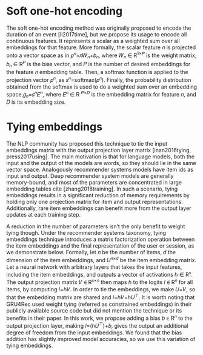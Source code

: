 # Soft one-hot encoding

The soft one-hot encoding method was originally proposed to encode the duration of an event [li2017time], but we propose its usage to encode all continuous features. It represents a scalar as a weighted sum over all embeddings for that feature. More formally, the scalar feature 𝑛 is projected onto a vector space as in 𝑝<sup>𝑛</sup>=𝑛𝑊<sub>𝑛</sub>+𝑏<sub>𝑛</sub>, where 𝑊<sub>𝑛</sub> ∈ R<sup>1×𝑃</sup> is the weight matrix, 𝑏<sub>𝑛</sub> ∈ R<sup>𝑃</sup> is the bias vector, and 𝑃 is the number of desired embeddings for the feature 𝑛 embedding table. Then, a softmax function is applied to the projection vector 𝑝<sup>𝑛</sup>, as 𝑠<sup>𝑛</sup>=softmax(𝑝<sup>𝑛</sup>). Finally, the probability distribution obtained from the softmax is used to do a weighted sum over an embedding space,𝑔<sub>𝑛</sub>=𝑠<sup>𝑛</sup>𝐸<sup>𝑛</sup>, where 𝐸<sup>𝑛</sup> ∈ R <sup>𝑃×𝐷</sup> is the embedding matrix for feature 𝑛, and 𝐷 is its embedding size.


# Tying embeddings


The NLP community has proposed this technique to tie the input embeddings matrix with the output projection layer matrix [inan2016tying, press2017using]. The main motivation is that for language models, both the input and the output of the models are words, so they should lie in the same vector space. Analogously recommender systems models have item ids as input and output. Deep recommender system models are generally memory-bound, and most of the parameters are concentrated in large embedding tables cite [zhang2018training]. In such a scenario, tying embeddings results in a significant reduction of memory requirements by holding only one projection matrix for item and output representations. Additionally, rare item embeddings can benefit more from the output layer updates at each training step.

A reduction in the number of parameters isn’t the only benefit to weight tying though. Under the recommender systems taxonomy, tying embeddings technique introduces a matrix factorization operation between the item embeddings and the final representation of the user or session, as we demonstrate below. Formally, let 𝑛 be the number of items, 𝑑 the dimension of the item embeddings, and 𝑈<sup>𝑛×𝑑</sup> be the item embedding matrix. Let a neural network with arbitrary layers that takes the input features, including the item embeddings, and outputs a vector of activations ℎ ∈ R<sup>𝑠</sup>. The output projection matrix 𝑉 ∈ R<sup>𝑠×𝑛</sup> then maps ℎ to the logits 𝑙 ∈ R<sup>𝑛</sup> for all items, by computing 𝑙=ℎ𝑉. In order to tie the embeddings, we make 𝑈=𝑉, so that the embedding matrix are shared and 𝑙=ℎ𝑉=ℎ𝑈<sup>⊤</sup>. It is worth noting that GRU4Rec used weight tying (referred as constrained embeddings) in their publicly available source code but did not mention the technique or its benefits in their paper. In this work, we propose adding a bias 𝑏 ∈ R<sup>𝑛</sup> to the output projection layer, making 𝑙=(ℎ𝑈<sup>⊤</sup>)+𝑏, gives the output an additional degree of freedom from the input embeddings. We found that the bias addition has slightly improved model accuracies, so we use this variation of tying embeddings.
